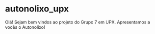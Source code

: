 # autonolixo_upx
Olá! Sejam bem vindos ao projeto do Grupo 7 em UPX.  Apresentamos a vocês o Autonolixo!
